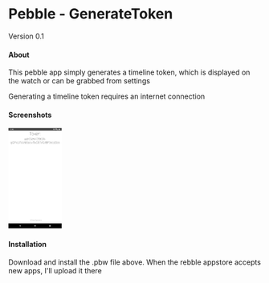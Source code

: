 # Pebble - GenerateToken
Version 0.1

#### About

This pebble app simply generates a timeline token, which is displayed on the watch or can be grabbed from settings

Generating a timeline token requires an internet connection 

#### Screenshots

<img src="/screenshots/1.jpeg" height="200" width="auto"></img>

#### Installation

Download and install the .pbw file above. When the rebble appstore accepts new apps, I'll upload it there


